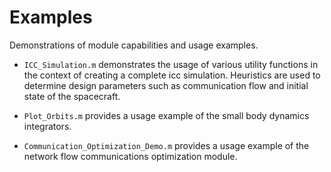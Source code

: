 # Examples

Demonstrations of module capabilities and usage examples.

- `ICC_Simulation.m` demonstrates the usage of various utility functions in
 the context of creating a complete icc simulation. Heuristics are used to 
 determine design parameters such as communication flow and initial state 
 of the spacecraft.

- `Plot_Orbits.m` provides a usage example of the small body dynamics 
integrators.

- `Communication_Optimization_Demo.m` provides a usage example of the network
flow communications optimization module.